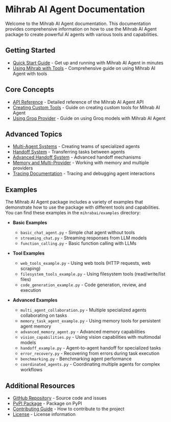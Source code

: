 # Mihrab AI Agent Documentation

Welcome to the Mihrab AI Agent documentation. This documentation provides comprehensive information on how to use the Mihrab AI Agent package to create powerful AI agents with various tools and capabilities.

## Getting Started

- [Quick Start Guide](quick_start_guide.md) - Get up and running with Mihrab AI Agent in minutes
- [Using Mihrab with Tools](using_mihrab_with_tools.md) - Comprehensive guide on using Mihrab AI Agent with tools

## Core Concepts

- [API Reference](api_reference.md) - Detailed reference of the Mihrab AI Agent API
- [Creating Custom Tools](creating_custom_tools.md) - Guide on creating custom tools for Mihrab AI Agent
- [Using Groq Provider](using_groq_provider.md) - Guide on using Groq models with Mihrab AI Agent

## Advanced Topics

- [Multi-Agent Systems](../multi_agent_system.md) - Creating teams of specialized agents
- [Handoff System](../handoff_system.md) - Transferring tasks between agents
- [Advanced Handoff System](../advanced_handoff_system.md) - Advanced handoff mechanisms
- [Memory and Multi-Provider](memory_and_multi_provider.md) - Working with memory and multiple providers
- [Tracing Documentation](tracing_documentation.md) - Tracing and debugging agent interactions

## Examples

The Mihrab AI Agent package includes a variety of examples that demonstrate how to use the package with different tools and capabilities. You can find these examples in the `mihrabai/examples` directory:

- **Basic Examples**
  - `basic_chat_agent.py` - Simple chat agent without tools
  - `streaming_chat.py` - Streaming responses from LLM models
  - `function_calling.py` - Basic function calling with LLMs

- **Tool Examples**
  - `web_tools_example.py` - Using web tools (HTTP requests, web scraping)
  - `filesystem_tools_example.py` - Using filesystem tools (read/write/list files)
  - `code_generation_example.py` - Code generation, review, and execution

- **Advanced Examples**
  - `multi_agent_collaboration.py` - Multiple specialized agents collaborating on tasks
  - `memory_task_agent_example.py` - Using memory tools for persistent agent memory
  - `advanced_memory_agent.py` - Advanced memory capabilities
  - `vision_capabilities.py` - Using vision capabilities with multimodal models
  - `handoff_example.py` - Agent-to-agent handoff for specialized tasks
  - `error_recovery.py` - Recovering from errors during task execution
  - `benchmarking.py` - Benchmarking agent performance
  - `coordinated_agents.py` - Coordinating multiple agents for complex workflows

## Additional Resources

- [GitHub Repository](https://github.com/yourusername/mihrab-ai-agent) - Source code and issues
- [PyPI Package](https://pypi.org/project/mihrab-ai-agent/) - Package on PyPI
- [Contributing Guide](../../CONTRIBUTING.md) - How to contribute to the project
- [License](../../LICENSE) - License information 